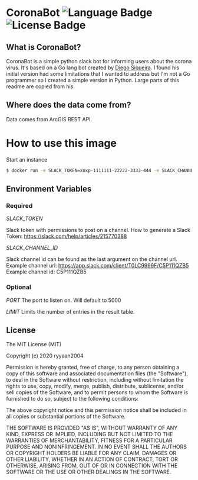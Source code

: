 # CoronaBot ![Language Badge](https://img.shields.io/badge/Language-Python-blue.svg) ![License Badge](https://img.shields.io/badge/License-MIT-blue.svg) 

## What is CoronaBot?
CoronaBot is a simple python slack bot for informing users about the corona virus. It's based on a Go lang bot created by [Diego Siqueira](https://github.com/DiSiqueira/coronabot). I found his initial version had some limitations that I wanted to address but I'm not a Go programmer so I created a simple version in Python. Large parts of this readme are copied from his.

## Where does the data come from?
Data comes from ArcGIS REST API.

# How to use this image
Start an instance 

```bash 
$ docker run -e SLACK_TOKEN=xoxp-1111111-22222-3333-444 -e SLACK_CHANNEL_ID=C5P11AABB22 ryyaan2004/coronabot
```

## Environment Variables

### Required
*SLACK_TOKEN*

Slack token with permissions to post on a channel. How to generate a Slack Token: https://slack.com/help/articles/215770388

*SLACK_CHANNEL_ID*

Slack channel id can be found as the last argument on the channel url. Example channel url: https://app.slack.com/client/T0LC9999F/C5P111QZB5 Example channel id: C5P111QZB5

### Optional
*PORT*
The port to listen on. Will default to 5000

*LIMIT*
Limits the number of entries in the result table.

## License

The MIT License (MIT)

Copyright (c) 2020 ryyaan2004

Permission is hereby granted, free of charge, to any person obtaining a copy
of this software and associated documentation files (the "Software"), to deal
in the Software without restriction, including without limitation the rights
to use, copy, modify, merge, publish, distribute, sublicense, and/or sell
copies of the Software, and to permit persons to whom the Software is
furnished to do so, subject to the following conditions:

The above copyright notice and this permission notice shall be included in
all copies or substantial portions of the Software.

THE SOFTWARE IS PROVIDED "AS IS", WITHOUT WARRANTY OF ANY KIND, EXPRESS OR
IMPLIED, INCLUDING BUT NOT LIMITED TO THE WARRANTIES OF MERCHANTABILITY,
FITNESS FOR A PARTICULAR PURPOSE AND NONINFRINGEMENT.  IN NO EVENT SHALL THE
AUTHORS OR COPYRIGHT HOLDERS BE LIABLE FOR ANY CLAIM, DAMAGES OR OTHER
LIABILITY, WHETHER IN AN ACTION OF CONTRACT, TORT OR OTHERWISE, ARISING FROM,
OUT OF OR IN CONNECTION WITH THE SOFTWARE OR THE USE OR OTHER DEALINGS IN
THE SOFTWARE.